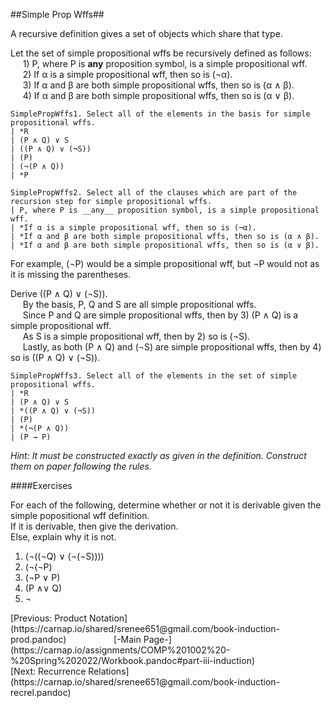 ##Simple Prop Wffs##

A recursive definition gives a set of objects which share that type.

Let the set of simple propositional wffs be recursively defined as follows:
<br> $~~~~$ 1) P, where P is __any__ proposition symbol, is a simple propositional wff.
<br> $~~~~$ 2) If α is a simple propositional wff, then so is (¬α).
<br> $~~~~$ 3) If α and β are both simple propositional wffs, then so is (α ∧ β).
<br> $~~~~$ 4) If α and β are both simple propositional wffs, then so is (α ∨ β).


```{.QualitativeProblem .MultipleSelection options="check" submission="none" content-format="html"}
SimplePropWffs1. Select all of the elements in the basis for simple propositional wffs.
| *R
| (P ∧ Q) ∨ S
| ((P ∧ Q) ∨ (¬S))
| (P)
| (¬(P ∧ Q))
| *P
```

```{.QualitativeProblem .MultipleSelection options="check" submission="none" content-format="html"}
SimplePropWffs2. Select all of the clauses which are part of the recursion step for simple propositional wffs.
| P, where P is __any__ proposition symbol, is a simple propositional wff.
| *If α is a simple propositional wff, then so is (¬α).
| *If α and β are both simple propositional wffs, then so is (α ∧ β).
| *If α and β are both simple propositional wffs, then so is (α ∨ β).
```

For example, (¬P) would be a simple propositional wff, but ¬P would not as it is missing the parentheses.

Derive ((P ∧ Q) ∨ (¬S)).
<br> $~~~~$ By the basis, P, Q and S are all simple propositional wffs.
<br> $~~~~$ Since P and Q are simple propositional wffs, then by 3) (P ∧ Q) is a simple propositional wff.
<br> $~~~~$ As S is a simple propositional wff, then by 2) so is (¬S).
<br> $~~~~$ Lastly, as both (P ∧ Q) and (¬S) are simple propositional wffs, then by 4) so is ((P ∧ Q) ∨ (¬S)).

```{.QualitativeProblem .MultipleSelection options="check" submission="none" content-format="html"}
SimplePropWffs3. Select all of the elements in the set of simple propositional wffs.
| *R
| (P ∧ Q) ∨ S
| *((P ∧ Q) ∨ (¬S))
| (P)
| *(¬(P ∧ Q))
| (P → P)
```
_Hint: It must be constructed exactly as given in the definition. Construct them on paper following the rules._


####Exercises

For each of the following, determine whether or not it is derivable given the simple popositional wff definition.
<br>If it is derivable, then give the derivation.
<br>Else, explain why it is not.

1. (¬((¬Q) ∨ (¬(¬S))))
2. (¬(¬P)
3. (¬P ∨ P)
4. (P ∧∨ Q)
5. ¬


<p>[Previous: Product Notation](https://carnap.io/shared/srenee651@gmail.com/book-induction-prod.pandoc) &emsp; &emsp; &emsp; &emsp; [-Main Page-](https://carnap.io/assignments/COMP%201002%20-%20Spring%202022/Workbook.pandoc#part-iii-induction)   &emsp; &emsp; &emsp; &emsp;  [Next: Recurrence Relations](https://carnap.io/shared/srenee651@gmail.com/book-induction-recrel.pandoc) </p>

